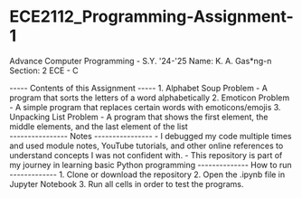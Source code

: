 # ECE2112_Programming-Assignment-1
Advance Computer Programming - S.Y. '24-'25
Name: K. A. Gas*ng-n
Section: 2 ECE - C

----- Contents of this Assignment ----- 
    1. Alphabet Soup Problem - A program that sorts the letters of a word alphabetically
    2. Emoticon Problem - A simple program that replaces certain words with emoticons/emojis
    3. Unpacking List Problem - A program that shows the first element, the middle elements, and 
        the last element of the list    
---------------- Notes ----------------
    - I debugged my code multiple times and used module notes, YouTube tutorials, and 
      other online references to understand  concepts I was not confident with.
    - This repository is part of my journey in learning basic Python programming
-------------- How to run ------------- 
    1. Clone or download the repository
    2. Open the .ipynb file in Jupyter Notebook
    3. Run all cells in order to test the programs.
